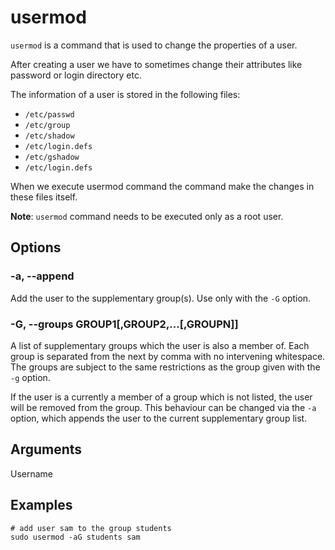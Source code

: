 # usermod

`usermod` is a command that is used to change the properties of a user.

After creating a user we have to sometimes change their attributes like password or
login directory etc.

The information of a user is stored in the following files:

* `/etc/passwd`
* `/etc/group`
* `/etc/shadow`
* `/etc/login.defs`
* `/etc/gshadow`
* `/etc/login.defs`

When we execute usermod command the command make the changes in these files itself.

__Note__: `usermod` command needs to be executed only as a root user.

## Options

### -a, --append

Add the user to the supplementary group(s). Use only with the `-G` option.

### -G, --groups GROUP1[,GROUP2,...[,GROUPN]]

A list of supplementary groups which the user is also a member of. Each group is
separated from the next by comma with no intervening whitespace. The groups are subject
to the same restrictions as the group given with the `-g` option.

If the user is a currently a member of a group which is not listed, the user will be
removed from the group. This behaviour can be changed via the `-a` option, which appends
the user to the current supplementary group list.

## Arguments

Username

## Examples

```shell
# add user sam to the group students
sudo usermod -aG students sam
```
